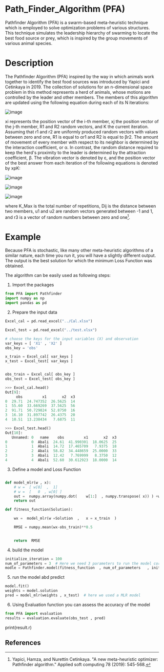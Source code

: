 # Path_Finder_Algorithm (PFA)
Pathfinder Algorithm (PFA) is a swarm-based meta-heuristic technique which is employed to solve optimization problems of various structures. This technique simulates the leadership hierarchy of swarming to locate the best food source or prey, which is inspired by the group movements of various animal species.

# Description
The Pathfinder Algorithm (PFA) inspired by the way in which animals work together to identify the best food sources was introduced by Yapici and Cetinkaya in 2019. The collection of solutions for an n-dimensional space problem in this method represents a herd of animals, whose motions are controlled by the leader and other members. The members of this algorithm are updated using the following equation during each of its N iterations: 

 ![image](https://user-images.githubusercontent.com/93834390/218518989-779f71fb-c341-45d6-a811-80845d7f8dce.png)
 
 
xi represents the position vector of the i-th member, xj the position vector of the j-th member, R1 and R2 random vectors, and K the current iteration. Assuming that r1 and r2 are uniformly produced random vectors with values between zero and one, R1 is equal to αr1 and R2 is equal to βr2. The amount of movement of every member with respect to its neighbor is determined by the interaction coefficient, or α. In contrast, the random distance required to keep the herd's proximity to the leader is determined by the attraction coefficient, β. The vibration vector is denoted by ε, and the position vector of the best answer from each iteration of the following equations is denoted by xpK: 

![image](https://user-images.githubusercontent.com/93834390/218519448-c47daa63-3ea1-43e1-9ab8-27c1b5bb6f76.png)

![image](https://user-images.githubusercontent.com/93834390/218519501-4fc15738-db60-4c4b-aa7e-66dc1f74db08.png)

![image](https://user-images.githubusercontent.com/93834390/218519576-42c72fc9-3e4d-4573-9665-c272f505d96e.png)

where K_Max is the total number of repetitions, Dij is the distance between two members, u1 and u2 are random vectors generated between -1 and 1, and r3 is a vector of random numbers between zero and one[^1].

# Example
Because PFA is stochastic, like many other meta-heuristic algorithms of a similar nature, each time you run it, you will have a slightly different output. The output is the best solution for which the minimum Loss Function was obtained.

The algorithm can be easily used as following steps:

1) Import the packages

```python
from PFA import Pathfinder
import numpy as np
import pandas as pd
```
2) Prepare the input data
```python
Excel_cal = pd.read_excel("../Cal.xlsx")

Excel_test = pd.read_excel("../test.xlsx")

# choose the keys for the input variables (X) and observation
var_keys = [ 'X1' , 'X2' ] 
obs_key = 'obs'

x_train = Excel_cal[ var_keys ] 
x_test = Excel_test[ var_keys ] 


obs_train = Excel_cal[ obs_key ] 
obs_test = Excel_test[ obs_key ]

```

```python
>>> Excel_cal.head()
Out[9]: 
     obs         x1       x2  x3
0  29.71  24.747352  26.5625  14
1  55.60  33.669269  37.5625  56
2  91.71  50.729824  52.8750  16
3  16.10  31.897742  26.4375  20
4  10.51  13.238434   7.6875  11

>>> Excel_test.head()
Out[10]: 
   Unnamed: 0   name    obs         x1       x2  x3
0           0  Abali  24.61  41.990301  18.0625  25
1           1  Abali  14.72  17.465709   7.9375  18
2           2  Abali  58.82  34.448659  25.0000  33
3           3  Abali  12.42   7.769999   8.3750  12
4           4  Abali  52.60  30.612923  18.0000  14
```

3) Define a model and Loss Function 

```python

def model_mlr(w , x):
    # w =  [ w[0]  ,  1]
    # w =  [   0  , w[0] ]
    out =  numpy.array(numpy.dot(    w[1:]  , numpy.transpose( x)) ) +w[0]
    return out

def fitness_function(Solution):

    wx =  model_mlr(w =Solution  ,   x = x_train  )

    RMSE = numpy.mean(wx-obs_train)**0.5

    
    return  RMSE
```

4) build the model


```python
initialize_iteration = 100
num_of_parameters = 3  # Here we need 3 parameters to run the model correctly 
modle = Pathfinder.model(fitness_function  , num_of_parameters   , initialize_iteration  , PFA_iteration ,alpha =1  , beta=1 , converging_threshold = 0.001)
```
5) run the model abd predict


```python
model.fit() 
weights = model.solution
pred = model_mlr(weights , x_test)  # here we used a MLR model 
```

6) Using Evaluation function you can assess the accuracy of the model

```python
from PFA import evaluation
results = evaluation.evaluate(obs_test , pred)
```
print(result.r)


## References
[^1]: Yapici, Hamza, and Nurettin Cetinkaya. "A new meta-heuristic optimizer: Pathfinder algorithm." Applied soft computing 78 (2019): 545-568.
[^2]: Nosratpour, Reza, Majid Rahimzadegan, and Niloufar Beikahmadi. "Introducing a merged precipitation satellite model using satellite precipitation products, land surface temperature, and precipitable water vapor." Geocarto International (2022): 1-31.






